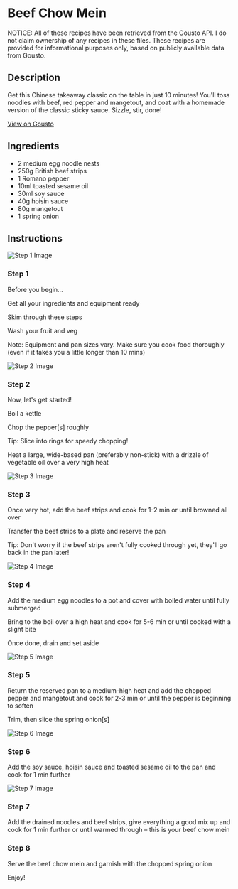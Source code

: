 # Beef Chow Mein

NOTICE: All of these recipes have been retrieved from the Gousto API. I do not claim ownership of any recipes in these files. These recipes are provided for informational purposes only, based on publicly available data from Gousto.

## Description

Get this Chinese takeaway classic on the table in just 10 minutes! You'll toss noodles with beef, red pepper and mangetout, and coat with a homemade version of the classic sticky sauce. Sizzle, stir, done!

[View on Gousto](https://www.gousto.co.uk/recipes/cookbook/beef-chow-mein)

## Ingredients

- 2 medium egg noodle nests
- 250g British beef strips
- 1 Romano pepper
- 10ml toasted sesame oil
-  30ml soy sauce 
- 40g hoisin sauce
- 80g mangetout
- 1 spring onion

## Instructions

![Step 1 Image](https://production-media.gousto.co.uk/cms/recipe-step-image/Step-1-Admin-1623403598181-x200.jpg)

### Step 1

Before you begin...

Get all your ingredients and equipment ready

Skim through these steps

Wash your fruit and veg

Note: Equipment and pan sizes vary. Make sure you cook food thoroughly (even if it takes you a little longer than 10 mins)

![Step 2 Image](https://production-media.gousto.co.uk/cms/recipe-step-image/step-2-1600445350441-x200.jpg)

### Step 2

Now, let's get started!

Boil a kettle

Chop the pepper<span class="text-danger">[s]</span> roughly

Tip: Slice into rings for speedy chopping!

Heat a large, wide-based pan (preferably non-stick) with a drizzle of vegetable oil over a very high heat

![Step 3 Image](https://production-media.gousto.co.uk/cms/recipe-step-image/Step-3-1600445354859-x200.jpg)

### Step 3

Once very hot, add the beef strips and cook for 1-2 min or until browned all over

Transfer the beef strips to a plate and reserve the pan

Tip: Don't worry if the beef strips aren't fully cooked through yet, they'll go back in the pan later!

![Step 4 Image](https://production-media.gousto.co.uk/cms/recipe-step-image/step-4-1600445364505-x200.jpg)

### Step 4

Add the medium egg noodles to a pot and cover with boiled water until fully submerged

Bring to the boil over a high heat and cook for 5-6 min or until cooked with a slight bite

Once done, drain and set aside

![Step 5 Image](https://production-media.gousto.co.uk/cms/recipe-step-image/Step-5-1600445369193-x200.jpg)

### Step 5

Return the reserved pan to a medium-high heat and add the chopped pepper and mangetout and cook for 2-3 min or until the pepper is beginning to soften

Trim, then slice the spring onion<span class="text-danger">[s]</span>

![Step 6 Image](https://production-media.gousto.co.uk/cms/recipe-step-image/Step-6-1600445377954-x200.jpg)

### Step 6

Add the soy sauce, hoisin sauce and toasted sesame oil to the pan and cook for 1 min further

![Step 7 Image](https://production-media.gousto.co.uk/cms/recipe-step-image/step-7-1600445385830-x200.jpg)

### Step 7

Add the drained noodles and beef strips, give everything a good mix up and cook for 1 min further or until warmed through – this is your beef chow mein

### Step 8

Serve the beef chow mein and garnish with the chopped spring onion

Enjoy!

